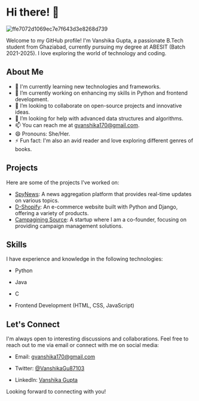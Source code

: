 # Hi there! 👋
![ffe7072d1069ec7e7f643d3e8268d739](https://github.com/gva-cse/gva-cse/assets/114987374/0b76835a-137f-48c8-ae7c-52817807618d)


Welcome to my GitHub profile! I'm Vanshika Gupta, a passionate B.Tech student from Ghaziabad, currently pursuing my degree at ABESIT (Batch 2021-2025). I love exploring the world of technology and coding.

## About Me

- 🌱 I'm currently learning new technologies and frameworks.
- 🔭 I’m currently working on enhancing my skills in Python and frontend development.
- 👯 I’m looking to collaborate on open-source projects and innovative ideas.
- 🤔 I’m looking for help with advanced data structures and algorithms.
- 📫 You can reach me at [gvanshika170@gmail.com](mailto:gvanshika170@gmail.com).
- 😄 Pronouns: She/Her.
- ⚡ Fun fact: I'm also an avid reader and love exploring different genres of books.

## Projects

Here are some of the projects I've worked on:

- [SpyNews](link-to-spynews-repo): A news aggregation platform that provides real-time updates on various topics.
- [D-Shopify](link-to-d-shopify-repo): An e-commerce website built with Python and Django, offering a variety of products.
- [Campagining Source](link-to-campagining-source-repo): A startup where I am a co-founder, focusing on providing campaign management solutions.

## Skills

I have experience and knowledge in the following technologies:

- Python

- Java

- C

- Frontend Development (HTML, CSS, JavaScript)


## Let's Connect

I'm always open to interesting discussions and collaborations. Feel free to reach out to me via email or connect with me on social media:

- Email: [gvanshika170@gmail.com](mailto:gvanshika170@gmail.com)

- Twitter: [@VanshikaGu87103](https://twitter.com/VanshikaGu87103)

- LinkedIn: [Vanshika Gupta](https://www.linkedin.com/in/vanshika-gupta23052003/)


Looking forward to connecting with you!
